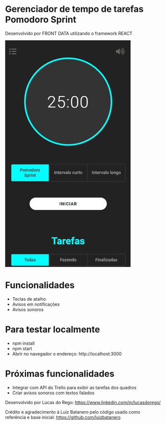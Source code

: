 # Gerenciador de tempo de tarefas Pomodoro Sprint

Desenvolvido por FRONT DATA utilizando o framework REACT

![Screenshot](screenshot.jpg)

# Funcionalidades

 - Teclas de atalho
 - Avisos em notificações
 - Avisos sonoros

# Para testar localmente

 - npm install
 - npm start
 - Abrir no navegador o endereço: http://localhost:3000


# Próximas funcionalidades

* Integrar com API do Trello para exibir as tarefas dos quadros
* Criar avisos sonoros com textos falados 


Desenvolvido por Lucas do Rego: 
https://www.linkedin.com/in/lucasdorego/

Crédito e agradecimento à Luiz Batanero pelo código usado como referência e base inicial: 
https://github.com/luizbatanero